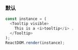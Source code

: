 ### 默认

<!--start-code-->

```js
const instance = (
  <Tooltip visible>
    This is a <i>tooltip</i> .
  </Tooltip>
);
ReactDOM.render(instance);
```

<!--end-code-->
